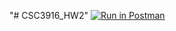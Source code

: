 "# CSC3916_HW2" 
[![Run in Postman](https://run.pstmn.io/button.svg)](https://app.getpostman.com/run-collection/91f2a2980ed19a166406#?env%5BCSC3916_HW2%5D=W3sia2V5IjoiVU5JUVVFX0tFWSIsInZhbHVlIjoiIiwiZW5hYmxlZCI6dHJ1ZX0seyJrZXkiOiJTRUNSRVRfS0VZIiwidmFsdWUiOiI3Nzc5IiwiZW5hYmxlZCI6dHJ1ZX0seyJrZXkiOiJ0b2tlbiIsInZhbHVlIjpudWxsLCJlbmFibGVkIjp0cnVlfV0=)
